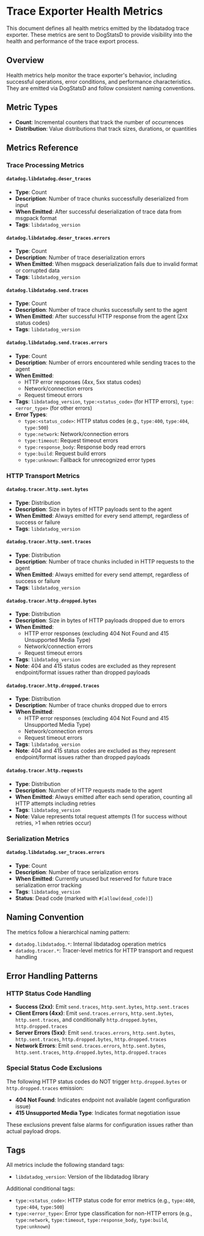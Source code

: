 # Trace Exporter Health Metrics

This document defines all health metrics emitted by the libdatadog trace exporter. These metrics are sent to DogStatsD
to provide visibility into the health and performance of the trace export process.

## Overview

Health metrics help monitor the trace exporter's behavior, including successful operations, error conditions, and
performance characteristics. They are emitted via DogStatsD and follow consistent naming conventions.

## Metric Types

- **Count**: Incremental counters that track the number of occurrences
- **Distribution**: Value distributions that track sizes, durations, or quantities

## Metrics Reference

### Trace Processing Metrics

#### `datadog.libdatadog.deser_traces`
- **Type**: Count
- **Description**: Number of trace chunks successfully deserialized from input
- **When Emitted**: After successful deserialization of trace data from msgpack format
- **Tags**: `libdatadog_version`

#### `datadog.libdatadog.deser_traces.errors`
- **Type**: Count  
- **Description**: Number of trace deserialization errors
- **When Emitted**: When msgpack deserialization fails due to invalid format or corrupted data
- **Tags**: `libdatadog_version`

#### `datadog.libdatadog.send.traces`
- **Type**: Count
- **Description**: Number of trace chunks successfully sent to the agent
- **When Emitted**: After successful HTTP response from the agent (2xx status codes)
- **Tags**: `libdatadog_version`

#### `datadog.libdatadog.send.traces.errors`
- **Type**: Count
- **Description**: Number of errors encountered while sending traces to the agent
- **When Emitted**: 
  - HTTP error responses (4xx, 5xx status codes)
  - Network/connection errors
  - Request timeout errors
- **Tags**: `libdatadog_version`, `type:<status_code>` (for HTTP errors), `type:<error_type>` (for other errors)
- **Error Types**: 
  - `type:<status_code>`: HTTP status codes (e.g., `type:400`, `type:404`, `type:500`)
  - `type:network`: Network/connection errors
  - `type:timeout`: Request timeout errors
  - `type:response_body`: Response body read errors
  - `type:build`: Request build errors
  - `type:unknown`: Fallback for unrecognized error types

### HTTP Transport Metrics

#### `datadog.tracer.http.sent.bytes`
- **Type**: Distribution
- **Description**: Size in bytes of HTTP payloads sent to the agent
- **When Emitted**: Always emitted for every send attempt, regardless of success or failure
- **Tags**: `libdatadog_version`

#### `datadog.tracer.http.sent.traces`
- **Type**: Distribution
- **Description**: Number of trace chunks included in HTTP requests to the agent
- **When Emitted**: Always emitted for every send attempt, regardless of success or failure
- **Tags**: `libdatadog_version`

#### `datadog.tracer.http.dropped.bytes`
- **Type**: Distribution
- **Description**: Size in bytes of HTTP payloads dropped due to errors
- **When Emitted**: 
  - HTTP error responses (excluding 404 Not Found and 415 Unsupported Media Type)
  - Network/connection errors
  - Request timeout errors
- **Tags**: `libdatadog_version`
- **Note**: 404 and 415 status codes are excluded as they represent endpoint/format issues rather than dropped payloads

#### `datadog.tracer.http.dropped.traces`
- **Type**: Distribution
- **Description**: Number of trace chunks dropped due to errors
- **When Emitted**: 
  - HTTP error responses (excluding 404 Not Found and 415 Unsupported Media Type)
  - Network/connection errors
  - Request timeout errors
- **Tags**: `libdatadog_version`
- **Note**: 404 and 415 status codes are excluded as they represent endpoint/format issues rather than dropped payloads

#### `datadog.tracer.http.requests`
- **Type**: Distribution
- **Description**: Number of HTTP requests made to the agent
- **When Emitted**: Always emitted after each send operation, counting all HTTP attempts including retries
- **Tags**: `libdatadog_version`
- **Note**: Value represents total request attempts (1 for success without retries, >1 when retries occur)

### Serialization Metrics

#### `datadog.libdatadog.ser_traces.errors`
- **Type**: Count
- **Description**: Number of trace serialization errors
- **When Emitted**: Currently unused but reserved for future trace serialization error tracking
- **Tags**: `libdatadog_version`
- **Status**: Dead code (marked with `#[allow(dead_code)]`)

## Naming Convention

The metrics follow a hierarchical naming pattern:

- `datadog.libdatadog.*`: Internal libdatadog operation metrics
- `datadog.tracer.*`: Tracer-level metrics for HTTP transport and request handling

## Error Handling Patterns

### HTTP Status Code Handling

- **Success (2xx)**: Emit `send.traces`, `http.sent.bytes`, `http.sent.traces`
- **Client Errors (4xx)**: Emit `send.traces.errors`, `http.sent.bytes`, `http.sent.traces`, and conditionally 
  `http.dropped.bytes`, `http.dropped.traces`
- **Server Errors (5xx)**: Emit `send.traces.errors`, `http.sent.bytes`, `http.sent.traces`, `http.dropped.bytes`, `http.dropped.traces`
- **Network Errors**: Emit `send.traces.errors`, `http.sent.bytes`, `http.sent.traces`, `http.dropped.bytes`, `http.dropped.traces`

### Special Status Code Exclusions

The following HTTP status codes do NOT trigger `http.dropped.bytes` or `http.dropped.traces` emission:
- **404 Not Found**: Indicates endpoint not available (agent configuration issue)
- **415 Unsupported Media Type**: Indicates format negotiation issue

These exclusions prevent false alarms for configuration issues rather than actual payload drops.

## Tags

All metrics include the following standard tags:
- `libdatadog_version`: Version of the libdatadog library

Additional conditional tags:
- `type:<status_code>`: HTTP status code for error metrics (e.g., `type:400`, `type:404`, `type:500`)
- `type:<error_type>`: Error type classification for non-HTTP errors (e.g., `type:network`, `type:timeout`, `type:response_body`, `type:build`, `type:unknown`)